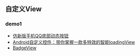 ## 自定义View

### demo1
- [仿新版手机QQ底部动态按钮](https://github.com/ren93/QQMenu)
- [Android自定义控件：带你掌握一款多特效的智能loadingView](https://www.jianshu.com/p/63c209041e22)
- [BadgeView](https://github.com/qstumn/BadgeView)